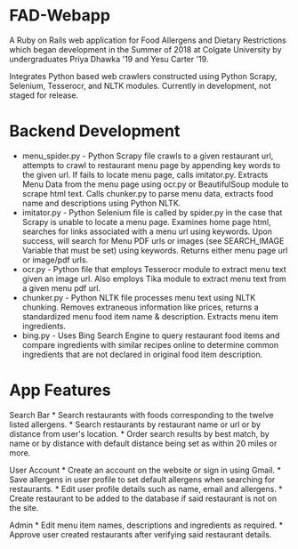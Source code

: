 # FAD-Webapp
A Ruby on Rails web application for Food Allergens and Dietary Restrictions which began development in the Summer of 2018 at Colgate University by undergraduates Priya Dhawka '19 and Yesu Carter '19.

Integrates Python based web crawlers constructed using Python Scrapy, Selenium, Tesserocr, and NLTK modules. Currently in development, not staged for release.

# Backend Development
 * menu_spider.py - Python Scrapy file crawls to a given restaurant url, attempts to crawl to restaurant menu page by appending key words to the given url. If fails to locate menu page, calls imitator.py. Extracts Menu Data from the menu page using ocr.py or BeautifulSoup module to scrape html text. Calls chunker.py to parse menu data, extracts food name and descriptions using Python NLTK.
 * imitator.py - Python Selenium file is called by spider.py in the case that Scrapy is unable to locate a menu page. Examines home page html, searches for links associated with a menu url using keywords. Upon success, will search for Menu PDF urls or images (see SEARCH_IMAGE Variable that must be set) using keywords. Returns either menu page url or image/pdf urls.
 * ocr.py - Python file that employs Tesserocr module to extract menu text given an image url. Also employs Tika module to extract menu text from a given menu pdf url.
 * chunker.py - Python NLTK file processes menu text using NLTK chunking. Removes extraneous information like prices, returns a standardized menu food item name & description. Extracts menu item ingredients.
 * bing.py - Uses Bing Search Engine to query restaurant food items and compare ingredients with similar recipes online to determine common ingredients that are not declared in original food item description.
# App Features
  Search Bar
    * Search restaurants with foods corresponding to the twelve listed allergens.
    * Search restaurants by restaurant name or url or by distance from user's location.
    * Order search results by best match, by name or by distance with default distance being set as within 20 miles or more.
    
  User Account
    * Create an account on the website or sign in using Gmail.
    * Save allergens in user profile to set default allergens when searching for restaurants.
    * Edit user profile details such as name, email and allergens.
    * Create restaurant to be added to the database if said restaurant is not on the site.
    
   Admin
    * Edit menu item names, descriptions and ingredients as required.
    * Approve user created restaurants after verifying said restaurant details.
 
   
